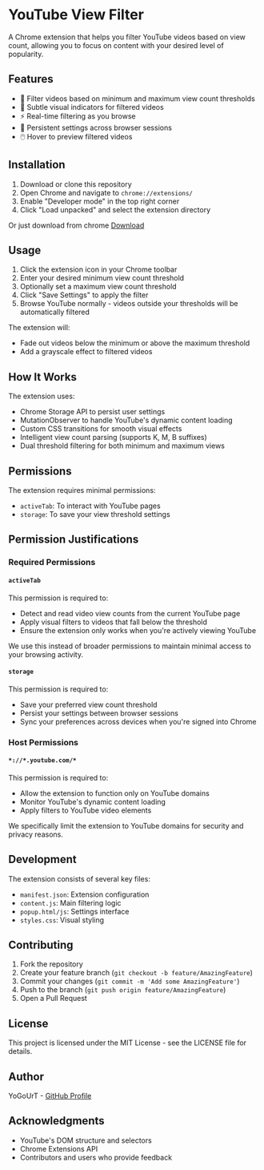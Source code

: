 # YouTube View Filter

A Chrome extension that helps you filter YouTube videos based on view count, allowing you to focus on content with your desired level of popularity.

## Features

- 🎯 Filter videos based on minimum and maximum view count thresholds
- 🎨 Subtle visual indicators for filtered videos
- ⚡ Real-time filtering as you browse
- 🔄 Persistent settings across browser sessions
- 🖱️ Hover to preview filtered videos

## Installation

1. Download or clone this repository
2. Open Chrome and navigate to `chrome://extensions/`
3. Enable "Developer mode" in the top right corner
4. Click "Load unpacked" and select the extension directory

Or just download from chrome
[Download](https://chromewebstore.google.com/detail/youtube-view-filter/jnbddcablfaiiciijfogiglfbbpeopdf)
## Usage

1. Click the extension icon in your Chrome toolbar
2. Enter your desired minimum view count threshold
3. Optionally set a maximum view count threshold
4. Click "Save Settings" to apply the filter
5. Browse YouTube normally - videos outside your thresholds will be automatically filtered

The extension will:
- Fade out videos below the minimum or above the maximum threshold
- Add a grayscale effect to filtered videos

## How It Works

The extension uses:
- Chrome Storage API to persist user settings
- MutationObserver to handle YouTube's dynamic content loading
- Custom CSS transitions for smooth visual effects
- Intelligent view count parsing (supports K, M, B suffixes)
- Dual threshold filtering for both minimum and maximum views

## Permissions

The extension requires minimal permissions:
- `activeTab`: To interact with YouTube pages
- `storage`: To save your view threshold settings

## Permission Justifications

### Required Permissions

#### `activeTab`
This permission is required to:
- Detect and read video view counts from the current YouTube page
- Apply visual filters to videos that fall below the threshold
- Ensure the extension only works when you're actively viewing YouTube

We use this instead of broader permissions to maintain minimal access to your browsing activity.

#### `storage`
This permission is required to:
- Save your preferred view count threshold
- Persist your settings between browser sessions
- Sync your preferences across devices when you're signed into Chrome

### Host Permissions

#### `*://*.youtube.com/*`
This permission is required to:
- Allow the extension to function only on YouTube domains
- Monitor YouTube's dynamic content loading
- Apply filters to YouTube video elements

We specifically limit the extension to YouTube domains for security and privacy reasons.

## Development

The extension consists of several key files:
- `manifest.json`: Extension configuration
- `content.js`: Main filtering logic
- `popup.html/js`: Settings interface
- `styles.css`: Visual styling

## Contributing

1. Fork the repository
2. Create your feature branch (`git checkout -b feature/AmazingFeature`)
3. Commit your changes (`git commit -m 'Add some AmazingFeature'`)
4. Push to the branch (`git push origin feature/AmazingFeature`)
5. Open a Pull Request

## License

This project is licensed under the MIT License - see the LICENSE file for details.

## Author

YoGoUrT - [GitHub Profile](https://github.com/YoGoUrT20)

## Acknowledgments

- YouTube's DOM structure and selectors
- Chrome Extensions API
- Contributors and users who provide feedback